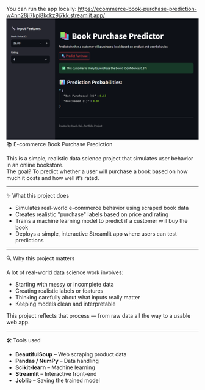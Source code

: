 You can run the app locally: https://ecommerce-book-purchase-prediction-w4nn28jj7kpi8kckz9j7kk.streamlit.app/
![App Screenshot](thumbnail.png)
📚 E-commerce Book Purchase Prediction

This is a simple, realistic data science project that simulates user behavior in an online bookstore.  
The goal? To predict whether a user will purchase a book based on how much it costs and how well it’s rated.

---

✨ What this project does

- Simulates real-world e-commerce behavior using scraped book data
- Creates realistic "purchase" labels based on price and rating
- Trains a machine learning model to predict if a customer will buy the book
- Deploys a simple, interactive Streamlit app where users can test predictions

---

🔍 Why this project matters

A lot of real-world data science work involves:
- Starting with messy or incomplete data
- Creating realistic labels or features
- Thinking carefully about what inputs really matter
- Keeping models clean and interpretable

This project reflects that process — from raw data all the way to a usable web app.

---

🛠️ Tools used

- **BeautifulSoup** – Web scraping product data
- **Pandas / NumPy** – Data handling
- **Scikit-learn** – Machine learning
- **Streamlit** – Interactive front-end
- **Joblib** – Saving the trained model

